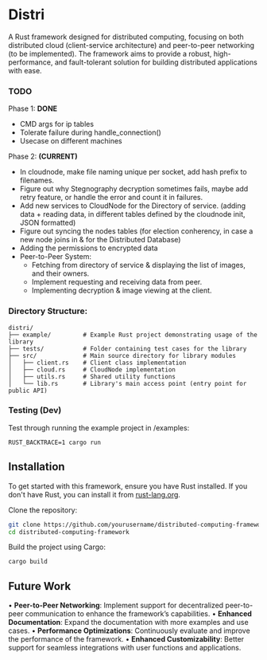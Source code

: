 # Distri
A Rust framework designed for distributed computing, focusing on both distributed cloud (client-service architecture) and peer-to-peer networking (to be implemented). The framework aims to provide a robust, high-performance, and fault-tolerant solution for building distributed applications with ease.

### TODO
Phase 1: **DONE**
- CMD args for ip tables
- Tolerate failure during handle_connection()
- Usecase on different machines

Phase 2: **(CURRENT)**
- In cloudnode, make file naming unique per socket, add hash prefix to filenames.
- Figure out why Stegnography decryption sometimes fails, maybe add retry feature, or handle the error and count it in failures.
- Add new services to CloudNode for the Directory of service. (adding data + reading data, in different tables defined by the cloudnode init, JSON formatted)
- Figure out syncing the nodes tables (for election conherency, in case a new node joins in & for the Distributed Database)
- Adding the permissions to encrypted data
- Peer-to-Peer System:
    - Fetching from directory of service & displaying the list of images, and their owners.
    - Implement requesting and receiving data from peer.
    - Implementing decryption & image viewing at the client.




### Directory Structure:
```
distri/
├── example/         # Example Rust project demonstrating usage of the library
├── tests/           # Folder containing test cases for the library
├── src/             # Main source directory for library modules
│   ├── client.rs    # Client class implementation
│   ├── cloud.rs     # CloudNode implementation
│   ├── utils.rs     # Shared utility functions
│   └── lib.rs       # Library's main access point (entry point for public API)
```

### Testing (Dev)
Test through running the example project in /examples:
```
RUST_BACKTRACE=1 cargo run
```

## Installation

To get started with this framework, ensure you have Rust installed. If you don't have Rust, you can install it from [rust-lang.org](https://www.rust-lang.org/).

Clone the repository:

```bash
git clone https://github.com/yourusername/distributed-computing-framework.git
cd distributed-computing-framework
```
Build the project using Cargo:
```
cargo build
```

## Future Work

•	**Peer-to-Peer Networking**: Implement support for decentralized peer-to-peer communication to enhance the framework’s capabilities.
•	**Enhanced Documentation**: Expand the documentation with more examples and use cases.
•	**Performance Optimizations**: Continuously evaluate and improve the performance of the framework.
•	**Enhanced Customizability**: Better support for seamless integrations with user functions and applications.